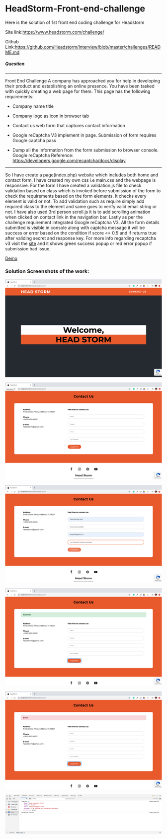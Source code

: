 # HeadStorm-Front-end-challenge
Here is the solution of 1st front end coding challenge for Headstorm

Site link:https://www.headstorm.com/challenge/

Github Link:https://github.com/Headstorm/Interview/blob/master/challenges/README.md

##### Question

___

Front End Challenge
A company has approached you for help in developing their product and establishing an online presence. You have been tasked with quickly creating a web page for them. This page has the following requirements:

<!-- UL -->

* Company name title

* Company logo as icon in browser tab

* Contact us web form that captures contact information

* Google reCaptcha V3 implement in page. Submission of form requires Google captcha pass

* Dump all the information from the form submission to browser console. Google reCaptcha Reference: https://developers.google.com/recaptcha/docs/display

___

So I have create a page(index.php) website which includes both home and contact form. I have created my own css i.e main.css
and the webpage is responsive. For the form I have created a validation.js file to check validation based on class which is invoked before submission of the form 
to check the requirements based on the form elements. It checks every element is valid or not. To add validation such as require simply
add required class to the element and same goes to verify valid email string or not. I have also used 3rd person scroll.js it is to
add scrolling animation when clicked on contact link in the navigation bar. Lastly as per the challenge  requirement integrated Google reCaptcha V3. All the form details submitted is visible in console along with captcha message it will be success or error based on the condition if score <= 0.5 and if returns true after validing secret and response key. For more info regarding recaptcha v3 visit the [site](https://developers.google.com/recaptcha/docs/v3) and it shows green success popup or red error popup if submission had issue.

[Demo](http://deeppatel.uta.cloud/headstorm_challege1/index.php)

### Solution Screenshots of the work:

![](ScreenShots/ss1.png)

![](ScreenShots/ss2.png)

![](ScreenShots/ss3.png)

![](ScreenShots/ss4.png)

![](ScreenShots/ss5.png)

![](ScreenShots/ss6.png)
